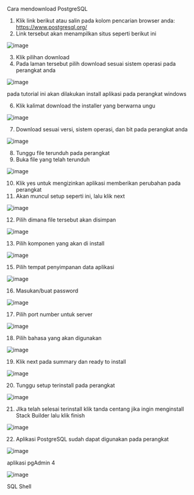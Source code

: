 Cara mendownload PostgreSQL

1. Klik link berikut atau salin pada kolom pencarian browser anda: https://www.postgresql.org/
2. Link tersebut akan menampilkan situs seperti berikut ini

![image](https://github.com/ssyaqira/pertemuan1-basis-data/assets/148309532/7632403a-2324-4269-9700-242c86a58f03)

3. Klik pilihan download
4. Pada laman tersebut pilih download sesuai sistem operasi pada perangkat anda

![image](https://github.com/ssyaqira/pertemuan1-basis-data/assets/148309532/a82ced59-1878-47d7-b968-92403ca3e1a9)

pada tutorial ini akan dilakukan install aplikasi pada perangkat windows

6. Klik kalimat download the installer yang berwarna ungu

![image](https://github.com/ssyaqira/pertemuan1-basis-data/assets/148309532/4302a8f1-218d-43b3-af72-d20a637c8ff5)

7. Download sesuai versi, sistem operasi, dan bit pada perangkat anda

![image](https://github.com/ssyaqira/pertemuan1-basis-data/assets/148309532/fdab307a-eed0-42fb-9a2a-ac4fae7141c8)

8. Tunggu file terunduh pada perangkat
9. Buka file yang telah terunduh

![image](https://github.com/ssyaqira/pertemuan1-basis-data/assets/148309532/9156a4ec-7206-4761-b0f0-bc14c7b9ed5d)

10. Klik yes untuk mengizinkan aplikasi memberikan perubahan pada perangkat
11. Akan muncul setup seperti ini, lalu klik next

![image](https://github.com/ssyaqira/pertemuan1-basis-data/assets/148309532/21c5c375-629b-4478-b6b7-2ae2f302a82e)

12. Pilih dimana file tersebut akan disimpan

![image](https://github.com/ssyaqira/pertemuan1-basis-data/assets/148309532/840d9af8-fd27-465e-b1d5-001f60653712)

13. Pilih komponen yang akan di install

![image](https://github.com/ssyaqira/pertemuan1-basis-data/assets/148309532/7035f912-815d-4222-91e1-defea2832142)

15. Pilih tempat penyimpanan data aplikasi

![image](https://github.com/ssyaqira/pertemuan1-basis-data/assets/148309532/9a0b1fc8-fe8f-4297-ae7b-cb28cf2c9685)

16. Masukan/buat password

![image](https://github.com/ssyaqira/pertemuan1-basis-data/assets/148309532/5dd6cd86-81d8-4688-b538-12224d000432)

17. Pilih port number untuk server

![image](https://github.com/ssyaqira/pertemuan1-basis-data/assets/148309532/ee9b6dc2-bbd1-431b-91db-be657106965c)

18. Pilih bahasa yang akan digunakan

![image](https://github.com/ssyaqira/pertemuan1-basis-data/assets/148309532/aa673802-0623-4a9b-8fcb-267588148deb)

19. Klik next pada summary dan ready to install

![image](https://github.com/ssyaqira/pertemuan1-basis-data/assets/148309532/fa311237-5c12-420c-ae8e-72e6cfb602ab)

20. Tunggu setup terinstall pada perangkat

![image](https://github.com/ssyaqira/pertemuan1-basis-data/assets/148309532/5b1b0926-2c57-41ff-af55-e137474f3dbb)

21. JIka telah selesai terinstall klik tanda centang jika ingin menginstall Stack Builder lalu klik finish

![image](https://github.com/ssyaqira/pertemuan1-basis-data/assets/148309532/5e584339-29b2-4f9d-9ca1-c29ff3a4bc28)

22. Aplikasi PostgreSQL sudah dapat digunakan pada perangkat

![image](https://github.com/ssyaqira/pertemuan1-basis-data/assets/148309532/69fe6039-02a4-4a17-b22c-9a1c7026c3db)

aplikasi pgAdmin 4

![image](https://github.com/ssyaqira/pertemuan1-basis-data/assets/148309532/6e712773-33bb-4f19-ad14-ef1993fac1ba)

SQL Shell
